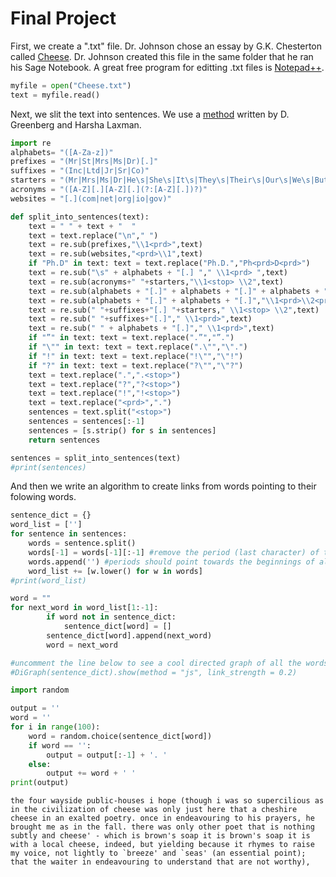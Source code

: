 
# Final Project

First, we create a ".txt" file.  Dr. Johnson chose an essay by G.K. Chesterton called [Cheese](http://www.gkc.org.uk/gkc/books/cheese.html).  Dr. Johnson created this file in the same folder that he ran his Sage Notebook.  A great free program for editting .txt files is [Notepad++](https://notepad-plus-plus.org/).


```python
myfile = open("Cheese.txt")
text = myfile.read()
```

Next, we slit the text into sentences.  We use a [method](https://stackoverflow.com/questions/4576077/how-to-split-a-text-into-sentences) written by D. Greenberg and Harsha Laxman.


```python
import re
alphabets= "([A-Za-z])"
prefixes = "(Mr|St|Mrs|Ms|Dr)[.]"
suffixes = "(Inc|Ltd|Jr|Sr|Co)"
starters = "(Mr|Mrs|Ms|Dr|He\s|She\s|It\s|They\s|Their\s|Our\s|We\s|But\s|However\s|That\s|This\s|Wherever)"
acronyms = "([A-Z][.][A-Z][.](?:[A-Z][.])?)"
websites = "[.](com|net|org|io|gov)"

def split_into_sentences(text):
    text = " " + text + "  "
    text = text.replace("\n"," ")
    text = re.sub(prefixes,"\\1<prd>",text)
    text = re.sub(websites,"<prd>\\1",text)
    if "Ph.D" in text: text = text.replace("Ph.D.","Ph<prd>D<prd>")
    text = re.sub("\s" + alphabets + "[.] "," \\1<prd> ",text)
    text = re.sub(acronyms+" "+starters,"\\1<stop> \\2",text)
    text = re.sub(alphabets + "[.]" + alphabets + "[.]" + alphabets + "[.]","\\1<prd>\\2<prd>\\3<prd>",text)
    text = re.sub(alphabets + "[.]" + alphabets + "[.]","\\1<prd>\\2<prd>",text)
    text = re.sub(" "+suffixes+"[.] "+starters," \\1<stop> \\2",text)
    text = re.sub(" "+suffixes+"[.]"," \\1<prd>",text)
    text = re.sub(" " + alphabets + "[.]"," \\1<prd>",text)
    if "”" in text: text = text.replace(".”","”.")
    if "\"" in text: text = text.replace(".\"","\".")
    if "!" in text: text = text.replace("!\"","\"!")
    if "?" in text: text = text.replace("?\"","\"?")
    text = text.replace(".",".<stop>")
    text = text.replace("?","?<stop>")
    text = text.replace("!","!<stop>")
    text = text.replace("<prd>",".")
    sentences = text.split("<stop>")
    sentences = sentences[:-1]
    sentences = [s.strip() for s in sentences]
    return sentences
```


```python
sentences = split_into_sentences(text)
#print(sentences)
```

And then we write an algorithm to create links from words pointing to their folowing words.


```python
sentence_dict = {}
word_list = ['']
for sentence in sentences:
    words = sentence.split()
    words[-1] = words[-1][:-1] #remove the period (last character) of the last word.
    words.append('') #periods should point towards the beginnings of all sentences.
    word_list += [w.lower() for w in words]
#print(word_list)
```


```python
word = ""
for next_word in word_list[1:-1]:
        if word not in sentence_dict:
            sentence_dict[word] = []
        sentence_dict[word].append(next_word)
        word = next_word
```


```python
#uncomment the line below to see a cool directed graph of all the words.
#DiGraph(sentence_dict).show(method = "js", link_strength = 0.2)
```


```python
import random

output = ''
word = ''
for i in range(100):
    word = random.choice(sentence_dict[word])
    if word == '':
        output = output[:-1] + '. '
    else:
        output += word + ' '
print(output)
```

    the four wayside public-houses i hope (though i was so supercilious as in the civilization of cheese was only just here that a cheshire cheese in an exalted poetry. once in endeavouring to his prayers, he brought me as in the fall. there was only other poet that is nothing subtly and cheese' - which is brown's soap it is brown's soap it is with a local cheese, indeed, but yielding because it rhymes to raise my voice, not lightly to `breeze' and `seas' (an essential point); that the waiter in endeavouring to understand that are not worthy), 



```python

```


```python

```

